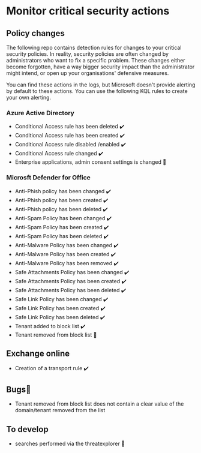 # Monitor critical security actions 

## Policy changes
The following repo contains detection rules for changes to your critical security policies. 
In reality, security policies are often changed by administrators who want to fix a specific problem.
These changes either become forgotten, have a way bigger security impact than the administrator might intend, or open up your organisations' defensive measures.

You can find these actions in the logs, but Microsoft doesn't provide alerting by default to these actions. 
You can use the following KQL rules to create your own alerting. 


### Azure Active Directory
- Conditional Access rule has been deleted :heavy_check_mark:
- Conditional Access rule has been created :heavy_check_mark:
- Conditional Access rule disabled /enabled :heavy_check_mark:
- Conditional Access rule changed :heavy_check_mark:
- Enterprise applications, admin consent settings is changed :construction_worker:

### Microsft Defender for Office
- Anti-Phish policy has been changed :heavy_check_mark:
- Anti-Phish policy has been created  :heavy_check_mark:
- Anti-Phish policy has been deleted :heavy_check_mark:
- Anti-Spam Policy has been changed :heavy_check_mark:
- Anti-Spam Policy has been created :heavy_check_mark:
- Anti-Spam Policy has been deleted :heavy_check_mark:
- Anti-Malware Policy has been changed :heavy_check_mark:
- Anti-Malware Policy has been created :heavy_check_mark:
- Anti-Malware Policy has been removed :heavy_check_mark:
- Safe Attachments Policy has been changed :heavy_check_mark:
- Safe Attachments Policy has been created :heavy_check_mark:
- Safe Attachments Policy has been deleted :heavy_check_mark:
- Safe Link Policy has been changed :heavy_check_mark:
- Safe Link Policy has been created :heavy_check_mark:
- Safe Link Policy has been deleted :heavy_check_mark:
- Tenant added to block list :heavy_check_mark:
- Tenant removed from block list 🐛


## Exchange online
- Creation of a transport rule :heavy_check_mark:

## Bugs🐛
- Tenant removed from block list does not contain a clear value of the domain/tenant removed from the list


## To develop
- searches performed via the threatexplorer :mag_right:


